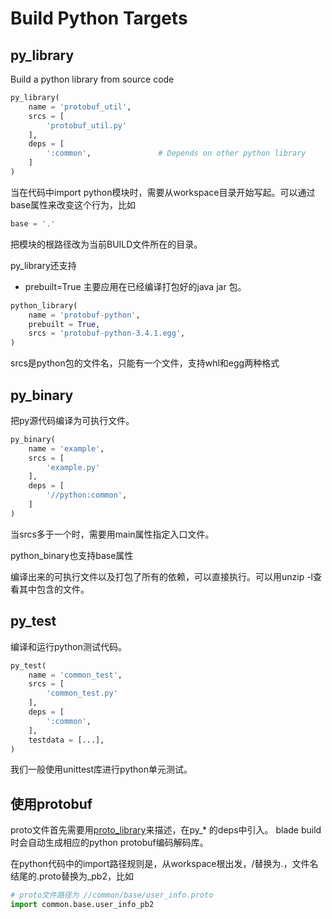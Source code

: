 # Build Python Targets

## py_library

Build a python library from source code
```python
py_library(
    name = 'protobuf_util',
    srcs = [
        'protobuf_util.py'
    ],
    deps = [
        ':common',               # Depends on other python library
    ]
)
```

当在代码中import python模块时，需要从workspace目录开始写起。可以通过base属性来改变这个行为，比如
```python
base = '.'
```
把模块的根路径改为当前BUILD文件所在的目录。

py_library还支持
* prebuilt=True
主要应用在已经编译打包好的java jar 包。
```python
python_library(
    name = 'protobuf-python',
    prebuilt = True,
    srcs = 'protobuf-python-3.4.1.egg',
)
```
srcs是python包的文件名，只能有一个文件，支持whl和egg两种格式

## py_binary
把py源代码编译为可执行文件。
```python
py_binary(
    name = 'example',
    srcs = [
        'example.py'
    ],
    deps = [
        '//python:common',
    ]
)
```
当srcs多于一个时，需要用main属性指定入口文件。

python_binary也支持base属性

编译出来的可执行文件以及打包了所有的依赖，可以直接执行。可以用unzip -l查看其中包含的文件。

## py_test
编译和运行python测试代码。
```python
py_test(
    name = 'common_test',
    srcs = [
        'common_test.py'
    ],
    deps = [
        ':common',
    ],
    testdata = [...],
)
```

我们一般使用unittest库进行python单元测试。

## 使用protobuf
proto文件首先需要用[proto_library](idl.md#proto_library)来描述，在py_* 的deps中引入。
blade build时会自动生成相应的python protobuf编码解码库。

在python代码中的import路径规则是，从workspace根出发，/替换为.，文件名结尾的.proto替换为_pb2，比如
```python
# proto文件路径为 //common/base/user_info.proto
import common.base.user_info_pb2
```

